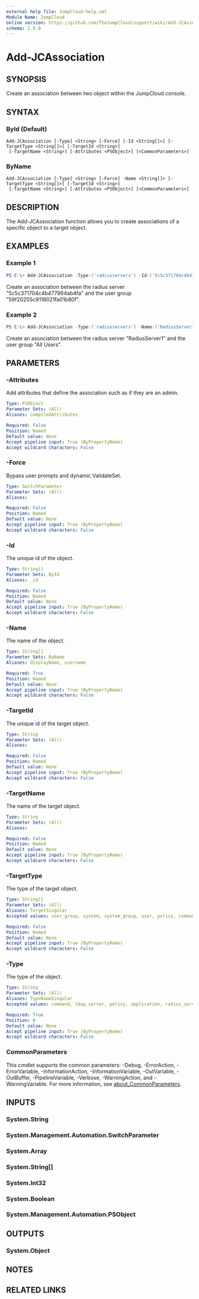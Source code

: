 ```yaml
---
external help file: JumpCloud-help.xml
Module Name: JumpCloud
online version: https://github.com/TheJumpCloud/support/wiki/Add-JCAssociation
schema: 2.0.0
---
```


# Add-JCAssociation

## SYNOPSIS
Create an association between two object within the JumpCloud console.

## SYNTAX

### ById (Default)
```
Add-JCAssociation [-Type] <String> [-Force] [-Id <String[]>] [-TargetType <String[]>] [-TargetId <String>]
 [-TargetName <String>] [-Attributes <PSObject>] [<CommonParameters>]
```

### ByName
```
Add-JCAssociation [-Type] <String> [-Force] -Name <String[]> [-TargetType <String[]>] [-TargetId <String>]
 [-TargetName <String>] [-Attributes <PSObject>] [<CommonParameters>]
```

## DESCRIPTION
The Add-JCAssociation function allows you to create associations of a specific object to a target object.

## EXAMPLES

### Example 1
```powershell
PS C:\> Add-JCAssociation -Type:('radiusservers') -Id:('5c5c371704c4b477964ab4fa') -TargetType:('user_group') -TargetId:('59f20255c9118021fa01b80f')
```

Create an association between the radius server "5c5c371704c4b477964ab4fa" and the user group "59f20255c9118021fa01b80f".

### Example 2
```powershell
PS C:\> Add-JCAssociation -Type:('radiusservers') -Name:('RadiusServer1') -TargetType:('user_group') -TargetName:('All Users')
```

Create an association between the radius server "RadiusServer1" and the user group "All Users".

## PARAMETERS

### -Attributes
Add attributes that define the association such as if they are an admin.

```yaml
Type: PSObject
Parameter Sets: (All)
Aliases: compiledAttributes

Required: False
Position: Named
Default value: None
Accept pipeline input: True (ByPropertyName)
Accept wildcard characters: False
```

### -Force
Bypass user prompts and dynamic ValidateSet.

```yaml
Type: SwitchParameter
Parameter Sets: (All)
Aliases:

Required: False
Position: Named
Default value: None
Accept pipeline input: True (ByPropertyName)
Accept wildcard characters: False
```

### -Id
The unique id of the object.

```yaml
Type: String[]
Parameter Sets: ById
Aliases: _id

Required: False
Position: Named
Default value: None
Accept pipeline input: True (ByPropertyName)
Accept wildcard characters: False
```

### -Name
The name of the object.

```yaml
Type: String[]
Parameter Sets: ByName
Aliases: displayName, username

Required: True
Position: Named
Default value: None
Accept pipeline input: True (ByPropertyName)
Accept wildcard characters: False
```

### -TargetId
The unique id of the target object.

```yaml
Type: String
Parameter Sets: (All)
Aliases:

Required: False
Position: Named
Default value: None
Accept pipeline input: True (ByPropertyName)
Accept wildcard characters: False
```

### -TargetName
The name of the target object.

```yaml
Type: String
Parameter Sets: (All)
Aliases:

Required: False
Position: Named
Default value: None
Accept pipeline input: True (ByPropertyName)
Accept wildcard characters: False
```

### -TargetType
The type of the target object.

```yaml
Type: String[]
Parameter Sets: (All)
Aliases: TargetSingular
Accepted values: user_group, system, system_group, user, policy, command, application, g_suite, ldap_server, office_365, radius_server

Required: False
Position: Named
Default value: None
Accept pipeline input: True (ByPropertyName)
Accept wildcard characters: False
```

### -Type
The type of the object.

```yaml
Type: String
Parameter Sets: (All)
Aliases: TypeNameSingular
Accepted values: command, ldap_server, policy, application, radius_server, system_group, system, user_group, user, g_suite, office_365

Required: True
Position: 0
Default value: None
Accept pipeline input: True (ByPropertyName)
Accept wildcard characters: False
```

### CommonParameters
This cmdlet supports the common parameters: -Debug, -ErrorAction, -ErrorVariable, -InformationAction, -InformationVariable, -OutVariable, -OutBuffer, -PipelineVariable, -Verbose, -WarningAction, and -WarningVariable. For more information, see [about_CommonParameters](http://go.microsoft.com/fwlink/?LinkID=113216).

## INPUTS

### System.String
### System.Management.Automation.SwitchParameter
### System.Array
### System.String[]
### System.Int32
### System.Boolean
### System.Management.Automation.PSObject
## OUTPUTS

### System.Object
## NOTES

## RELATED LINKS
